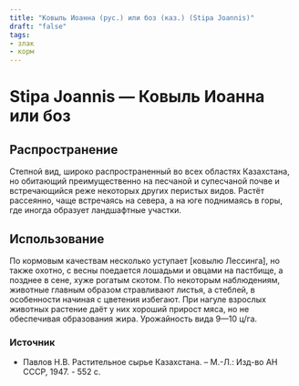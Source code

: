 ```yaml
---
title: "Ковыль Иоанна (рус.) или боз (каз.) (Stipa Joannis)"
draft: "false"
tags:
- злак
- корм
--- 
```

# Stipa Joannis  — Ковыль Иоанна или боз 
## Распространение
Степной вид, широко распространенный во всех областях Казахстана, но обитающий преимущественно на песчаной и супесчаной почве и встречающийся реже некоторых других перистых видов. Растёт рассеянно, чаще встречаясь на севера, а на юге поднимаясь в горы, где иногда образует ландшафтные участки.
## Использование
По кормовым качествам несколько уступает [ковылю Лессинга], но также охотно, с весны поедается лошадьми и овцами на пастбище, а позднее в сене, хуже рогатым скотом. По некоторым наблюдениям, животные главным образом стравливают листья, а стеблей, в особенности начиная с цветения избегают. При нагуле взрослых животных растение даёт у них хороший прирост мяса, но не обеспечивая образования жира. Урожайность вида 9—10 ц/га.
### Источник
* Павлов Н.В. Растительное сырье Казахстана. – М.-Л.: Изд-во АН СССР, 1947. - 552 с.
